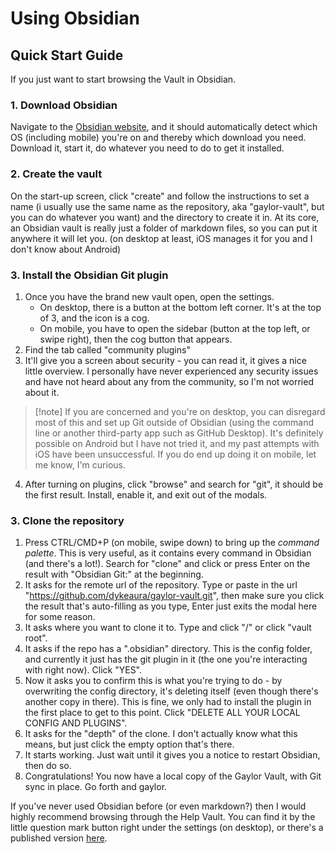 # Using Obsidian
## Quick Start Guide
If you just want to start browsing the Vault in Obsidian.

### 1. Download Obsidian
Navigate to the [Obsidian website](https://obsidian.md/download), and it should automatically detect which OS (including mobile) you're on and thereby which download you need. Download it, start it, do whatever you need to do to get it installed.

### 2. Create the vault
On the start-up screen, click "create" and follow the instructions to set a name (i usually use the same name as the repository, aka "gaylor-vault", but you can do whatever you want) and the directory to create it in. At its core, an Obsidian vault is really just a folder of markdown files, so you can put it anywhere it will let you. (on desktop at least, iOS manages it for you and I don't know about Android)

### 3. Install the Obsidian Git plugin
1. Once you have the brand new vault open, open the settings. 
	- On desktop, there is a button at the bottom left corner. It's at the top of 3, and the icon is a cog.
	- On mobile, you have to open the sidebar (button at the top left, or swipe right), then the cog button that appears.
2. Find the tab called "community plugins"
3. It'll give you a screen about security - you can read it, it gives a nice little overview. I personally have never experienced any security issues and have not heard about any from the community, so I'm not worried about it. 
>[!note] If you are concerned and you're on desktop, you can disregard most of this and set up Git outside of Obsidian (using the command line or another third-party app such as GitHub Desktop). It's definitely possible on Android but I have not tried it, and my past attempts with iOS have been unsuccessful. If you do end up doing it on mobile, let me know, I'm curious.
4. After turning on plugins, click "browse" and search for "git", it should be the first result. Install, enable it, and exit out of the modals.

### 3. Clone the repository
1. Press CTRL/CMD+P (on mobile, swipe down) to bring up the *command palette*. This is very useful, as it contains every command in Obsidian (and there's a lot!). Search for "clone" and click or press Enter on the result with "Obsidian Git:" at the beginning.
2. It asks for the remote url of the repository. Type or paste in the url "https://github.com/dykeaura/gaylor-vault.git", then make sure you click the result that's auto-filling as you type, Enter just exits the modal here for some reason.
3. It asks where you want to clone it to. Type and click "/" or click "vault root".
4. It asks if the repo has a ".obsidian" directory. This is the config folder, and currently it just has the git plugin in it (the one you're interacting with right now). Click "YES".
5. Now it asks you to confirm this is what you're trying to do - by overwriting the config directory, it's deleting itself (even though there's another copy in there). This is fine, we only had to install the plugin in the first place to get to this point. Click "DELETE ALL YOUR LOCAL CONFIG AND PLUGINS".
6. It asks for the "depth" of the clone. I don't actually know what this means, but just click the empty option that's there.
7. It starts working. Just wait until it gives you a notice to restart Obsidian, then do so.
8. Congratulations! You now have a local copy of the Gaylor Vault, with Git sync in place. Go forth and gaylor.

If you've never used Obsidian before (or even markdown?) then I would highly recommend browsing through the Help Vault. You can find it by the little question mark button right under the settings (on desktop), or there's a published version [here](https://help.obsidian.md/Home).

